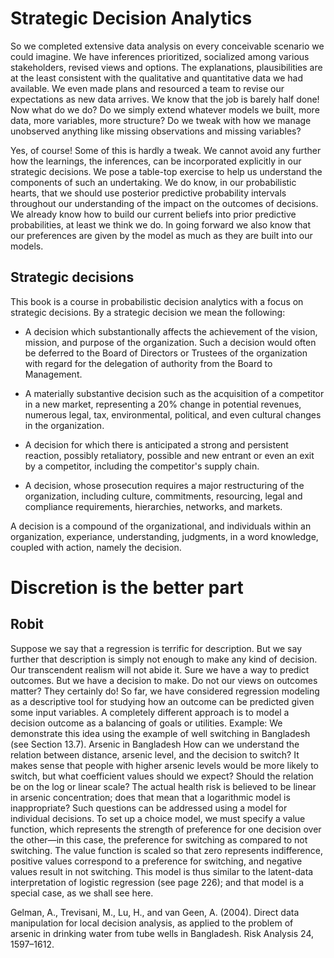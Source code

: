 # Strategic Decision Analytics

So we completed extensive data analysis on every conceivable scenario we could imagine. We have inferences prioritized, socialized among various stakeholders, revised views and options. The explanations, plausibilities are at the least consistent with the qualitative and quantitative data we had available. We even made plans and resourced a team to revise our expectations as new data arrives. We know that the job is barely half done! Now what do we do? Do we simply extend whatever models we built, more data, more variables, more structure? Do we tweak with how we manage unobserved anything like missing observations and missing variables?

Yes, of course! Some of this is hardly a tweak. We cannot avoid any further how the learnings, the inferences, can be incorporated explicitly in our strategic decisions. We pose a table-top exercise to help us understand the components of such an undertaking. We do know, in our probabilistic hearts, that we should use posterior predictive probability intervals throughout our understanding of the impact on the outcomes of decisions. We already know how to build our current beliefs into prior predictive probabilities, at least we think we do. In going forward we also know that our preferences are given by the model as much as they are built into our models.

## Strategic decisions

This book is a course in probabilistic decision analytics with a focus on strategic decisions. By a strategic decision we mean the following:

- A decision which substantionally affects the achievement of the vision, mission, and purpose of the organization. Such a decision would often be deferred to the Board of Directors or Trustees of the organization with regard for the delegation of authority from the Board to Management.

- A materially substantive decision such as the acquisition of a competitor in a new market, representing a 20\% change in potential revenues, numerous legal, tax, environmental, political, and even cultural changes in the organization.

- A decision for which there is anticipated a strong and persistent reaction, possibly retaliatory, possible and new entrant or even an exit by a competitor, including the competitor's supply chain.

- A decision, whose prosecution requires a major restructuring of the organization, including culture, commitments, resourcing, legal and compliance requirements, hierarchies, networks, and markets.

A decision is a compound of the organizational, and individuals within an organization, experiance, understanding, judgments, in a word knowledge, coupled with action, namely the decision.

# Discretion is the better part

## Robit

Suppose we say that a regression is terrific for description. But we say further that description is simply not enough to make any kind of decision. Our transcendent realism will not abide it. Sure we have a way to predict outcomes. But we have a decision to make. Do not our views on outcomes matter? They certainly do!
So far, we have considered regression modeling as a descriptive tool for studying how an outcome
can be predicted given some input variables. A completely different approach is to model a decision
outcome as a balancing of goals or utilities.
Example: We demonstrate this idea using the example of well switching in Bangladesh (see Section 13.7).
Arsenic in
Bangladesh
How can we understand the relation between distance, arsenic level, and the decision to switch?
It makes sense that people with higher arsenic levels would be more likely to switch, but what
coefficient values should we expect? Should the relation be on the log or linear scale? The actual
health risk is believed to be linear in arsenic concentration; does that mean that a logarithmic model
is inappropriate? Such questions can be addressed using a model for individual decisions.
To set up a choice model, we must specify a value function, which represents the strength of
preference for one decision over the other—in this case, the preference for switching as compared
to not switching. The value function is scaled so that zero represents indifference, positive values
correspond to a preference for switching, and negative values result in not switching. This model is
thus similar to the latent-data interpretation of logistic regression (see page 226); and that model is a
special case, as we shall see here.

Gelman, A., Trevisani, M., Lu, H., and van Geen, A. (2004). Direct data manipulation for local decision analysis,
as applied to the problem of arsenic in drinking water from tube wells in Bangladesh. Risk Analysis 24,
1597–1612.
